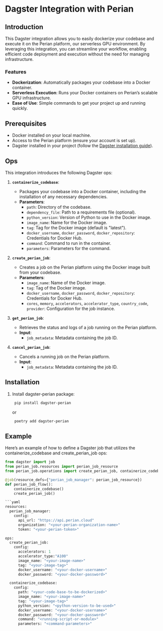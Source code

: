 # Dagster Integration with Perian

## Introduction

This Dagster integration allows you to easily dockerize your codebase and execute it on the Perian platform, our serverless GPU environment. By leveraging this integration, you can streamline your workflow, enabling efficient code deployment and execution without the need for managing infrastructure.

### Features

- **Dockerization**: Automatically packages your codebase into a Docker container.
- **Serverless Execution**: Runs your Docker containers on Perian’s scalable GPU infrastructure.
- **Ease of Use**: Simple commands to get your project up and running quickly.

## Prerequisites

- Docker installed on your local machine.
- Access to the Perian platform (ensure your account is set up).
- Dagster installed in your project (follow the [Dagster installation guide](https://docs.dagster.io/getting-started/install-dagster)).


## Ops

This integration introduces the following Dagster ops:

1. **`containerize_codebase`**: 
   - Packages your codebase into a Docker container, including the installation of any necessary dependencies.
   - **Parameters**:
     - `path`: Directory of the codebase.
     - `dependency_file`: Path to a requirements file (optional).
     - `python_version`: Version of Python to use in the Docker image.
     - `image_name`: Name for the Docker image.
     - `tag`: Tag for the Docker image (default is "latest").
     - `docker_username`, `docker_password`, `docker_repository`: Credentials for Docker Hub.
     - `command`: Command to run in the container.
     - `parameters`: Parameters for the command.

2. **`create_perian_job`**: 
   - Creates a job on the Perian platform using the Docker image built from your codebase.
   - **Parameters**:
     - `image_name`: Name of the Docker image.
     - `tag`: Tag of the Docker image.
     - `docker_username`, `docker_password`, `docker_repository`: Credentials for Docker Hub.
     - `cores`, `memory`, `accelerators`, `accelerator_type`, `country_code`, `provider`: Configuration for the job instance.

3. **`get_perian_job`**: 
   - Retrieves the status and logs of a job running on the Perian platform.
   - **Input**: 
     - `job_metadata`: Metadata containing the job ID.

4. **`cancel_perian_job`**: 
   - Cancels a running job on the Perian platform.
   - **Input**: 
     - `job_metadata`: Metadata containing the job ID.

## Installation

1. Install dagster-perian package:

   ```bash
    pip install dagster-perian
    ```
   or
   ```bash
    poetry add dagster-perian
    ```


## Example

Here’s an example of how to define a Dagster job that utilizes the containerize_codebase and create_perian_job ops:


```python
from dagster import job
from perian_job.resources import perian_job_resource
from perian_job.operations import create_perian_job, containerize_codebase

@job(resource_defs={"perian_job_manager": perian_job_resource})
def perian_job_flow():
    containerize_codebase()
    create_perian_job()

```yaml
resources:
  perian_job_manager:
    config:
      api_url: "https://api.perian.cloud"
      organization: "<your-perian-organization-name>"
      token: "<your-perian-token>"

ops:
  create_perian_job:
    config:
      accelerators: 1
      accelerator_type:"A100"
      image_name: "<your-image-name>"
      tag: "<your-image-tag>"
      docker_username: "<your-docker-username>"
      docker_password: "<your-docker-password>"

  containerize_codebase:
    config:
      path: "<your-code-base-to-be-dockerized>"
      image_name: "<your-image-name>"
      tag: "<your-image-tag>"
      python_version: "<python-version-to-be-used>"
      docker_username: "<your-docker-username>"
      docker_password: "<your-docker-password>"
      command: "<running-script-or-module>"
      parameters: "<command-parameters>"


